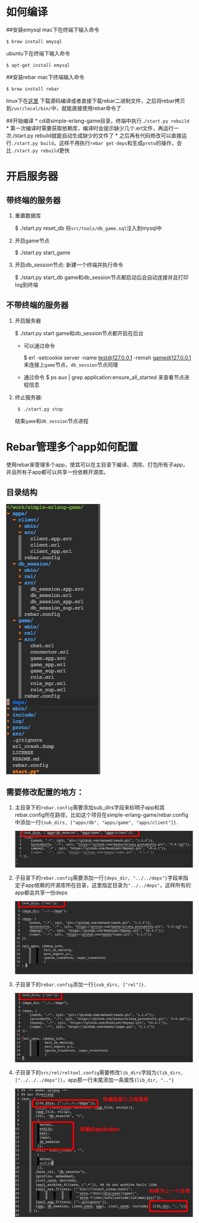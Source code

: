 如何编译
==================
##安装emysql
mac下在终端下输入命令

    $ brew install emysql

ubuntu下在终端下输入命令

    $ apt-get install emysql

##安装rebar
mac下终端输入命令

    $ brew install rebar

linux下在[这里](https://github.com/basho/rebar) 下载源码编译或者直接下载rebar二进制文件，之后将rebar拷贝到`/usr/local/bin/`中，就能直接使用rebar命令了

##开始编译
    * cd进simple-erlang-game目录，终端中执行`./start.py rebuild`
    * 第一次编译时需要获取依赖库，编译时会提示缺少几个.erl文件，再运行一次./start.py rebuild就能自动生成缺少的文件了
    * 之后再有代码修改可以直接运行`./start.py build`，这样不用执行`rebar get-deps`和生成`proto`的操作，会比`./start.py rebuild`更快


开启服务器
==================

带终端的服务器
---------------
1. 重置数据库

    $ ./start.py reset_db
    将`src/tools/db_game.sql`注入到mysql中

2. 开启game节点

    $ ./start.py start_game

3. 开启db_session节点:
    新建一个终端并执行命令

    $ ./start.py start_db
    game和db_session节点都启动后会自动连接并且打印log到终端

不带终端的服务器
----------------

1. 开启服务器

    $ ./start.py start 
    game和db_session节点都开启在后台

    * 可以通过命令
    
        $ erl -setcookie server -name test@127.0.0.1 -remsh game@127.0.0.1 
        来连接上`game`节点，`db_session`节点同理

    * 通过命令
        $ ps aux | grep application:ensure_all_started 
        来查看节点进程信息 

2. 终止服务器:

        $ ./start.py stop 
    结束`game`和`db_session`节点进程
 

Rebar管理多个app如何配置
==================
使用rebar来管理多个app，使其可以在主目录下编译、清除、打包所有子app，并且所有子app都可以共享一份依赖开源库。

## 目录结构


![mark1](/png/mark1.png)

## 需要修改配置的地方：
1. 主目录下的`rebar.config`需要添加sub_dirs字段来标明子app和其rebar.config所在路径，比如这个项目在simple-erlang-game/rebar.config中添加一行`{sub_dirs, ["apps/db", "apps/game", "apps/client"]}.`


    ![mark2](/png/mark2.png)

2. 子目录下的`rebar.config`需要添加一行`{deps_dir, "../../deps"}`字段来指定子app依赖的开源库所在目录，这里指定目录为`"../../deps"`，这样所有的app都会共享一份deps


    ![mark3](/png/mark3.png)

3. 子目录下的`rebar.config`添加一行`{sub_dirs, ["rel"]}.`


    ![mark4](/png/mark4.png)
3. 子目录下的`src/rel/reltool.config`需要修改`lib_dirs`字段为`{lib_dirs, ["../../../deps"]}`，app那一行末尾添加一条属性`{lib_dir, ".."}`


    ![mark5](/png/mark5.png)
